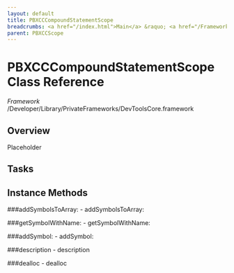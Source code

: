 ```yaml
---
layout: default
title: PBXCCCompoundStatementScope
breadcrumbs: <a href="/index.html">Main</a> &raquo; <a href="/Frameworks.html">Framework</a> &raquo; <a href="/Frameworks/DevToolsCore.html">DevToolsCore</a> &raquo; PBXCCCompoundStatementScope
parent: PBXCCScope 
---
```

# PBXCCCompoundStatementScope Class Reference

*Framework* /Developer/Library/PrivateFrameworks/DevToolsCore.framework

## Overview

Placeholder

## Tasks

## Instance Methods

<a name="-addSymbolsToArray:"></a>
###addSymbolsToArray:
    - addSymbolsToArray:

<a name="-getSymbolWithName:"></a>
###getSymbolWithName:
    - getSymbolWithName:

<a name="-addSymbol:"></a>
###addSymbol:
    - addSymbol:

<a name="-description"></a>
###description
    - description

<a name="-dealloc"></a>
###dealloc
    - dealloc

